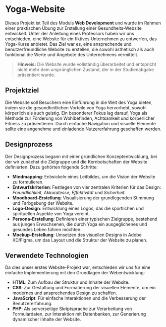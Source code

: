 # Yoga-Website

Dieses Projekt ist Teil des Moduls **Web Development** und wurde im Rahmen einer praktischen Übung zur Erstellung einer Gesundheits-Website entwickelt. Unter der Anleitung eines Professors haben wir uns entschieden, eine Website für ein fiktives Unternehmen zu entwerfen, das Yoga-Kurse anbietet. Das Ziel war es, eine ansprechende und benutzerfreundliche Website zu erstellen, die sowohl ästhetisch als auch funktional die Werte und Angebote des Unternehmens vermittelt.
> **Hinweis:** Die Website wurde vollständig überarbeitet und entspricht nicht mehr dem ursprünglichen Zustand, der in der Studienabgabe präsentiert wurde.

## Projektziel

Die Website soll Besuchern eine Einführung in die Welt des Yoga bieten, indem sie die gesundheitlichen Vorteile von Yoga hervorhebt, sowohl körperlich als auch geistig. Ein besonderer Fokus lag darauf, Yoga als Methode zur Förderung von Wohlbefinden, Achtsamkeit und körperlicher Fitness zu präsentieren. Durch einfache Navigation und visuelle Elemente sollte eine angenehme und einladende Nutzererfahrung geschaffen werden.

## Designprozess

Der Designprozess begann mit einer gründlichen Konzeptentwicklung, bei der wir zunächst die Zielgruppe und die Kernbotschaften der Website definierten. Dazu gehörten folgende Schritte:

- **Mindmapping**: Entwickeln eines Leitbildes, um die Vision der Website zu formulieren.
- **Entwurfskriterien**: Festlegen von vier zentralen Kriterien für das Design: _Freundlichkeit_, _Akkuratesse_, _Effektivität_ und _Sicherheit_.
- **Moodboard-Erstellung**: Visualisierung der grundlegenden Stimmung und Farbgebung der Website.
- **Logo-Design**: Entwicklung eines Logos, das die sportlichen und spirituellen Aspekte von Yoga vereint.
- **Persona-Erstellung**: Definieren einer typischen Zielgruppe, bestehend aus jungen Erwachsenen, die durch Yoga ein ausgeglichenes und gesundes Leben führen möchten.
- **Mockup-Erstellung**: Umsetzen des visuellen Designs in Adobe XD/Figma, um das Layout und die Struktur der Website zu planen.

## Verwendete Technologien

Da dies unser erstes Website-Projekt war, entschieden wir uns für eine einfache Implementierung mit den Grundlagen der Webentwicklung:

- **HTML**: Zum Aufbau der Struktur und Inhalte der Website.
- **CSS**: Zur Gestaltung und Formatierung der visuellen Elemente, um ein modernes und ansprechendes Design zu schaffen.
- **JavaScript**: Für einfache Interaktionen und die Verbesserung der Benutzererfahrung.
- **PHP**: Als serverseitige Skriptsprache zur Verarbeitung von Formulardaten, zur Interaktion mit Datenbanken, zur Generierung dynamischer Inhalte der Website.

